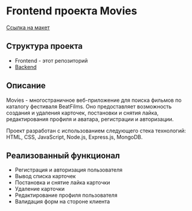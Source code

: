 # Frontend проекта Movies

[Ссылка на макет](https://www.figma.com/file/6FMWkB94wE7KTkcCgUXtnC/%D0%94%D0%B8%D0%BF%D0%BB%D0%BE%D0%BC%D0%BD%D1%8B%D0%B9-%D0%BF%D1%80%D0%BE%D0%B5%D0%BA%D1%82?type=design&node-id=1-6015&mode=design&t=gM9K6TeZtDw8tgl9-0)

## Структура проекта
- Frontend - этот репозиторий
- [Backend](https://github.com/liliyamikhlina/movies-explorer-api)

## Описание
Movies - многостраничное веб-приложение для поиска фильмов по каталогу фестиваля BeatFilms.
Оно предоставляет возможность создания и удаления карточек, постановки и снятия лайка, редактирования профиля и аватара, регистрации и авторизации.  

Проект разработан с использованием следующего стека технологий: HTML, CSS, JavaScript, Node.js, Express.js, MongoDB.

## Реализованный функционал
- Регистрация и авторизация пользователя
- Вывод списка карточек
- Постановка и снятие лайка карточки
- Удаление карточки
- Редактирование профиля пользователя
- Валидация форм на стороне клиента